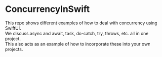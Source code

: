 # ConcurrencyInSwift
<p>This repo shows different examples of how to deal with concurrency using SwiftUI.<br>
We discuss async and await, task, do-catch, try, throws, etc. all in one project.<br>
This also acts as an example of how to incorporate these into your own projects.</p>
